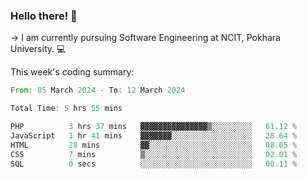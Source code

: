 ### Hello there! 👋

-> I am currently pursuing Software Engineering at NCIT, Pokhara University. 💻


This week's coding summary:
<!--START_SECTION:waka-->

```rust
From: 05 March 2024 - To: 12 March 2024

Total Time: 5 hrs 55 mins

PHP          3 hrs 37 mins   ▓▓▓▓▓▓▓▓▓▓▓▓▓▓▓▒░░░░░░░░░   61.12 %
JavaScript   1 hr 41 mins    ▓▓▓▓▓▓▓░░░░░░░░░░░░░░░░░░   28.64 %
HTML         28 mins         ▓▓░░░░░░░░░░░░░░░░░░░░░░░   08.05 %
CSS          7 mins          ▒░░░░░░░░░░░░░░░░░░░░░░░░   02.01 %
SQL          0 secs          ░░░░░░░░░░░░░░░░░░░░░░░░░   00.11 %
```

<!--END_SECTION:waka-->
